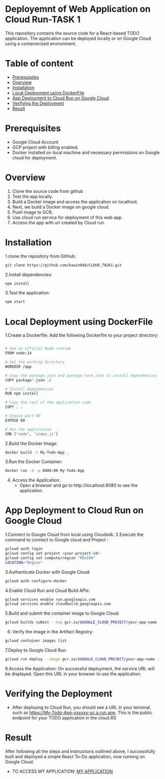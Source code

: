 # Deployemnt of Web Application on Cloud Run-TASK 1
This repository contains the source code for a React-based TODO application. The application can be deployed locally or on Google Cloud using a containerized environment.

# Table of content
- [Prerequisites](https://github.com/kawin048/CLOUD_TASK1/blob/main/README.md#prerequisites)
- [Overview](https://github.com/kawin048/CLOUD_TASK1/blob/main/README.md#overview)
- [Installation](https://github.com/kawin048/CLOUD_TASK1/blob/main/README.md#installation)
- [Local Deployment using DockerFile](https://github.com/kawin048/CLOUD_TASK1/blob/main/README.md#local-deployment-using-dockerfile)
- [App Deployment to Cloud Run on Google Cloud](https://github.com/kawin048/CLOUD_TASK1/blob/main/README.md#app-deployment-to-cloud-run-on-google-cloud)
- [Verifying the Deployment](https://github.com/kawin048/CLOUD_TASK1/blob/main/README.md#verifying-the-deployment)
- [Result](https://github.com/kawin048/CLOUD_TASK1/blob/main/README.md#Result)

# Prerequisites
- Google Cloud Account 
- GCP project with billing enabled.
- Docker installed on local machine and necessary permissions on Google cloud for deployment.

# Overview
1. Clone the source code from github
2. Test the app locally.
3. Build a Docker image and access the application on localhost.
4. Next, we build a Docker image on google cloud.
5. Push image to GCR.
6. Use cloud run service for deployment of this web app.
7. Access the app with url created by Cloud run.

# Installation
1.clone the repository from GitHub:
```bash
git clone https://github.com/kawin048/CLOUD_TASK1.git
```
2.Install dependencies:

```bash
npm install
```

3.Test the application:
```bash
npm start
```
# Local Deployment using DockerFile

1.Create a Dockerfile: Add the following Dockerfile to your project directory:

```bash

# Use an official Node runtime
FROM node:14

# Set the working directory
WORKDIR /app

# Copy the package.json and package-lock.json to install dependencies
COPY package*.json ./

# Install dependencies
RUN npm install

# Copy the rest of the application code
COPY . .

# Expose port 80
EXPOSE 80

# Run the application
CMD ["node", "index.js"]

```
2.Build the Docker Image:

```bash
docker build -t My-Todo-App .
```
3.Run the Docker Container:
```bash 
docker run -d -p 8080:80 My-Todo-App

```
4. Access the Application:
   - Open a browser and go to http://localhost:8080 to see the application.

# App Deployment to Cloud Run on Google Cloud

1.Connect to Google Cloud from local using Cloudsdk.
2.Execute the command to connect to Google cloud and Project :
```bash
gcloud auth login
gcloud config set project <your-project-id>
gcloud config set compute/region "REGION"
LOCATION="Region"

```
3.Authenticate Docker with Google Cloud:
```bash
gcloud auth configure-docker
```
4.Enable Cloud Run and Cloud Build APIs:
```bash
gcloud services enable run.googleapis.com
gcloud services enable cloudbuild.googleapis.com
```
5.Build and submit the container image to Google Cloud:
```bash
gcloud builds submit --tag gcr.io/$GOOGLE_CLOUD_PROJECT/your-app-name
```
6. Verify the image in the Artifact Registry:   
```bash
gcloud container images list
```
7.Deploy to Google Cloud Run:
```bash
gcloud run deploy --image gcr.io/$GOOGLE_CLOUD_PROJECT/your-app-name --allow-unauthenticated --region=$LOCATION
```
8.Access the Application:
On successful deployment, the service URL will be displayed. Open this URL in your browser to use the application.

# Verifying the Deployment
- After deploying to Cloud Run, you should see a URL in your terminal, such as https://My-Todo-App-xxxxxx-uc.a.run.app. This is the public endpoint for your TODO application in the cloud.RS

# Result
After following all the steps and instructions outlined above, I successfully built and deployed a simple React To-Do application, now running on Google Cloud.

- TO ACCESS MY APPLICATION: [MY APPLICATION](https://cloud-task1-vm-454757820311.us-central1.run.app)


  





